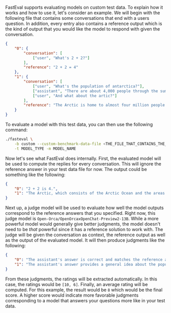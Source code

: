 FastEval supports evaluating models on custom test data. To explain how it works and how to use it, let's consider an example.
We will begin with the following file that contains some conversations that end with a users question.
In addition, every entry also contains a reference output which is the kind of output that you would like the model to respond with given the conversation.

```json
{
    "0": {
        "conversation": [
            ["user", "What's 2 + 2?"]
        ],
        "reference": "2 + 2 = 4"
    },
    "1": {
        "conversation": [
            ["user", "What's the population of antarctica?"],
            ["assistant", "There are about 4,000 people through the summer months and about 1,000 overwinter each year."],
            ["user", "And what about the artic?"]
        ],
        "reference": "The Arctic is home to almost four million people today - Indigenous Peoples, more recent arrivals, hunters and herders living on the land and city dwellers. Roughly 10 percent of the inhabitants are Indigenous and many of their peoples distinct to the Arctic."
    }
}
```

To evaluate a model with this test data, you can then use the following command:

```bash
./fasteval \
    -b custom --custom-benchmark-data-file <THE_FILE_THAT_CONTAINS_THE_PREVIOUS_DATA.json> \
    -t MODEL_TYPE -m MODEL_NAME 
```

Now let's see what FastEval does internally.
First, the evaluated model will be used to compute the replies for every conversation.
This will ignore the reference answer in your test data file for now.
The output could be something like the following:

```json
{
    "0": "2 + 2 is 4.",
    "1": "The Arctic, which consists of the Arctic Ocean and the areas surrounding it, does not have a specific population figure. However, the region is home to various indigenous people such as Inuits, S\u00e1mi, and others, and there are also small settlements in countries bordering the Arctic like Russia, Norway, Greenland, and Canada. The total population of the Arctic regions is relatively small in comparison to the rest of the world."
}
```

Next up, a judge model will be used to evaluate how well the model outputs correspond to the reference answers that you specified.
Right now, this judge model is `Open-Orca/OpenOrcaxOpenChat-Preview2-13B`.
While a more powerful model would generally give better judgments, the model doesn't need to be _that_ powerful since it has a reference solution to work with.
The judge will be given the conversation as context, the reference output as well as the output of the evaluated model.
It will then produce judgments like the following:

```json
{
    "0": "The assistant's answer is correct and matches the reference answer. The assistant provided the correct answer to the user question, which is 4. Therefore, the final rating is:\n\nRating: [[10]]",
    "1": "The assistant's answer provides a general idea about the population of the Arctic, mentioning that it does not have a specific population figure and that it is home to various indigenous people and small settlements in countries bordering the Arctic. However, the reference answer provides a more specific and accurate number, stating that there are almost four million people living in the Arctic.\n\nThe assistant's answer is not entirely incorrect, but it lacks the specificity and accuracy of the reference answer. Therefore, I would rate the response as:\n\nRating: [[6]]"
}
```

From these judgments, the ratings will be extracted automatically. In this case, the ratings would be `[10, 6]`. Finally, an average rating will be computed. For this example, the result would be `8` which would be the final score. A higher score would indicate more favorable judgments corresponding to a model that answers your questions more like in your test data.
